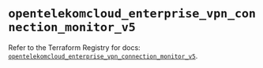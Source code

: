 # `opentelekomcloud_enterprise_vpn_connection_monitor_v5`

Refer to the Terraform Registry for docs: [`opentelekomcloud_enterprise_vpn_connection_monitor_v5`](https://registry.terraform.io/providers/opentelekomcloud/opentelekomcloud/1.36.46/docs/resources/enterprise_vpn_connection_monitor_v5).
